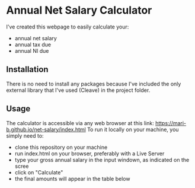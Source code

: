 # Annual Net Salary Calculator
I've created this webpage to easily calculate your:
- annual net salary
- annual tax due
- annual NI due

## Installation
There is no need to install any packages because I've included the only external library that I've used (Cleave) in the project folder.

## Usage
The calculator is accessible via any web browser at this link: https://mari-b.github.io/net-salary/index.html
To run it locally on your machine, you simply need to:
- clone this repository on your machine
- run index.html on your browser, preferably with a Live Server
- type your gross annual salary in the input windown, as indicated on the scree
- click on "Calculate"
- the final amounts will appear in the table below
